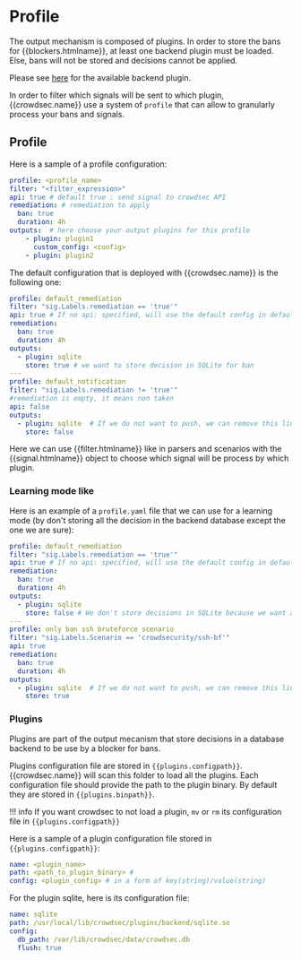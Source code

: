 # Profile

The output mechanism is composed of plugins. In order to store the bans for {{blockers.htmlname}}, at least one backend plugin must be loaded. Else, bans will not be stored and decisions cannot be applied. 

Please see [here](https://github.com/crowdsecurity/crowdsec/tree/master/plugins/backend) for the available backend plugin.

In order to filter which signals will be sent to which plugin, {{crowdsec.name}} use a system of `profile` that can allow to granularly process your bans and signals.

## Profile

Here is a sample of a profile configuration:

```yaml
profile: <profile_name>
filter: "<filter_expression>"
api: true # default true : send signal to crowdsec API
remediation: # remediation to apply
  ban: true
  duration: 4h
outputs:  # here choose your output plugins for this profile
    - plugin: plugin1
      custom_config: <config>
    - plugin: plugin2

```

The default configuration that is deployed with {{crowdsec.name}} is the following one:
```yaml
profile: default_remediation
filter: "sig.Labels.remediation == 'true'"
api: true # If no api: specified, will use the default config in default.yaml
remediation:
  ban: true
  duration: 4h
outputs:
  - plugin: sqlite
    store: true # we want to store decision in SQLite for ban
---
profile: default_notification
filter: "sig.Labels.remediation != 'true'"
#remediation is empty, it means non taken
api: false
outputs:
  - plugin: sqlite  # If we do not want to push, we can remove this line and the next one
    store: false
```

Here we can use {{filter.htmlname}} like in parsers and scenarios with the {{signal.htmlname}} object to choose which signal will be process by which plugin.

### Learning mode like

Here is an example of a `profile.yaml` file that we can use for a learning mode (by don't storing all the decision in the backend database except the one we are sure):
```yaml
profile: default_remediation
filter: "sig.Labels.remediation == 'true'"
api: true # If no api: specified, will use the default config in default.yaml
remediation:
  ban: true
  duration: 4h
outputs:
  - plugin: sqlite
    store: false # We don't store decisions in SQLite because we want a learning mode
---
profile: only ban ssh bruteforce scenario
filter: "sig.Labels.Scenario == 'crowdsecurity/ssh-bf'"
api: true
remediation:
  ban: true
  duration: 4h
outputs:
  - plugin: sqlite  # If we do not want to push, we can remove this line and the next one
    store: true
```

### Plugins

Plugins are part of the output mecanism that store decisions in a database backend to be use by a blocker for bans.

Plugins configuration file are stored in `{{plugins.configpath}}`. {{crowdsec.name}} will scan this folder to load all the plugins. Each configuration file should provide the path to the plugin binary. By default they are stored in `{{plugins.binpath}}`.

!!! info
        If you want crowdsec to not load a plugin, `mv` or `rm` its configuration file in `{{plugins.configpath}}`

Here is a sample of a plugin configuration file stored in `{{plugins.configpath}}`:
```yaml
name: <plugin_name>
path: <path_to_plugin_binary> # 
config: <plugin_config> # in a form of key(string)/value(string)
```

For the plugin sqlite, here is its configuration file:
```yaml
name: sqlite
path: /usr/local/lib/crowdsec/plugins/backend/sqlite.so
config:
  db_path: /var/lib/crowdsec/data/crowdsec.db
  flush: true
```

